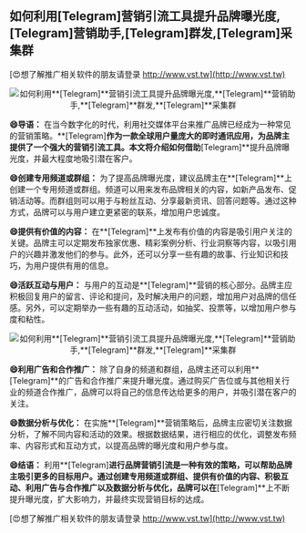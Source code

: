 ## **如何利用**[Telegram]**营销引流工具提升品牌曝光度,**[Telegram]**营销助手,**[Telegram]**群发,**[Telegram]**采集群**

[😍想了解推广相关软件的朋友请登录 http://www.vst.tw](http://www.vst.tw)

 <center><img src="https://vst.tw/MP4/tuiguang/png/4.png" alt="如何利用**[Telegram]**营销引流工具提升品牌曝光度,**[Telegram]**营销助手,**[Telegram]**群发,**[Telegram]**采集群"></center>

**😄导语：**
在当今数字化的时代，利用社交媒体平台来推广品牌已经成为一种常见的营销策略。**[Telegram]**作为一款全球用户量庞大的即时通讯应用，为品牌主提供了一个强大的营销引流工具。本文将介绍如何借助**[Telegram]**提升品牌曝光度，并最大程度地吸引潜在客户。

**😄创建专用频道或群组：**
为了提高品牌曝光度，建议品牌主在**[Telegram]**上创建一个专用频道或群组。频道可以用来发布品牌相关的内容，如新产品发布、促销活动等。而群组则可以用于与粉丝互动、分享最新资讯、回答问题等。通过这种方式，品牌可以与用户建立更紧密的联系，增加用户忠诚度。

**😄提供有价值的内容：**
在**[Telegram]**上发布有价值的内容是吸引用户关注的关键。品牌主可以定期发布独家优惠、精彩案例分析、行业洞察等内容，以吸引用户的兴趣并激发他们的参与。此外，还可以分享一些有趣的故事、行业知识和技巧，为用户提供有用的信息。

**😄活跃互动与用户：**
与用户的互动是**[Telegram]**营销的核心部分。品牌主应积极回复用户的留言、评论和提问，及时解决用户的问题，增加用户对品牌的信任感。另外，可以定期举办一些有趣的互动活动，如抽奖、投票等，以增加用户参与度和粘性。

 <center><img src="https://vst.tw/MP4/tuiguang/png/1.png" alt="如何利用**[Telegram]**营销引流工具提升品牌曝光度,**[Telegram]**营销助手,**[Telegram]**群发,**[Telegram]**采集群"></center>

**😄利用广告和合作推广：**
除了自身的频道和群组，品牌主还可以利用**[Telegram]**的广告和合作推广来提升曝光度。通过购买广告位或与其他相关行业的频道合作推广，品牌可以将自己的信息传达给更多的用户，并吸引潜在客户的关注。

**😄数据分析与优化：**
在实施**[Telegram]**营销策略后，品牌主应密切关注数据分析，了解不同内容和活动的效果。根据数据结果，进行相应的优化，调整发布频率、内容形式和互动方式，以提高品牌的曝光度和用户参与度。

**😄结语：**
利用**[Telegram]**进行品牌营销引流是一种有效的策略，可以帮助品牌主吸引更多的目标用户。通过创建专用频道或群组、提供有价值的内容、积极互动、利用广告与合作推广以及数据分析与优化，品牌可以在**[Telegram]**上不断提升曝光度，扩大影响力，并最终实现营销目标的达成。

[😍想了解推广相关软件的朋友请登录 http://www.vst.tw](http://www.vst.tw)



